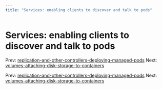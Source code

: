 ```yaml
---
title: "Services: enabling clients to discover and talk to pods"
---
```


# Services: enabling clients to discover and talk to pods

Prev: [replication-and-other-controllers-deploying-managed-pods](replication-and-other-controllers-deploying-managed-pods.md)
Next: [volumes-attaching-disk-storage-to-containers](volumes-attaching-disk-storage-to-containers.md)

Prev: [replication-and-other-controllers-deploying-managed-pods](replication-and-other-controllers-deploying-managed-pods.md)
Next: [volumes-attaching-disk-storage-to-containers](volumes-attaching-disk-storage-to-containers.md)
